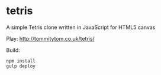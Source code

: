 # tetris
A simple Tetris clone written in JavaScript for HTML5 canvas

Play:
http://tommitytom.co.uk/tetris/

Build:
```
npm install
gulp deploy
```

